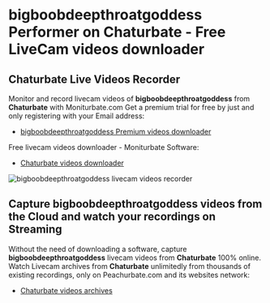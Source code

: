# bigboobdeepthroatgoddess Performer on Chaturbate - Free LiveCam videos downloader

## Chaturbate Live Videos Recorder

Monitor and record livecam videos of **bigboobdeepthroatgoddess** from **Chaturbate** with Moniturbate.com
Get a premium trial for free by just and only registering with your Email address:
* [bigboobdeepthroatgoddess Premium videos downloader](https://moniturbate.com/request-demo-licence-key.html)

Free livecam videos downloader - Moniturbate Software:
* [Chaturbate videos downloader](https://moniturbate.com/moniturbate-download-software.html)

![bigboobdeepthroatgoddess livecam videos recorder](https://peachurnet.com/templates/moniturbate-software.png)


## Capture bigboobdeepthroatgoddess videos from the Cloud and watch your recordings on Streaming

Without the need of downloading a software, capture **bigboobdeepthroatgoddess** livecam videos from **Chaturbate** 100% online.
Watch Livecam archives from **Chaturbate** unlimitedly from thousands of existing recordings, only on Peachurbate.com and its websites network:
* [Chaturbate videos archives](https://peachurnet.com/)